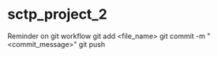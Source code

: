 # sctp_project_2

Reminder on git workflow
git add <file_name>
git commit -m "<commit_message>"
git push
